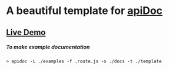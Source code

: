 # A beautiful template for [apiDoc](https://github.com/apidoc/apidoc)

## [Live Demo](https://ahmed-dinar.github.io/apidoc-template)

##### To make example documentation

``> apidoc -i ./examples -f .route.js -o ./docs -t ./template``